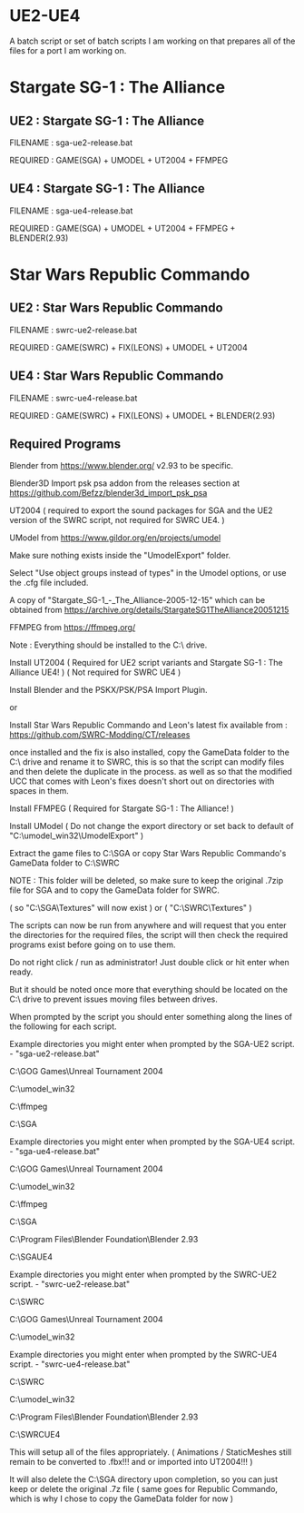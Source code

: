 # UE2-UE4
A batch script or set of batch scripts I am working on that prepares all of the files for a port I am working on.

# Stargate SG-1 : The Alliance

## UE2			: Stargate SG-1 : The Alliance

FILENAME	: sga-ue2-release.bat

REQUIRED	: GAME(SGA) + UMODEL + UT2004 + FFMPEG

## UE4			: Stargate SG-1 : The Alliance

FILENAME	: sga-ue4-release.bat

REQUIRED	: GAME(SGA) + UMODEL + UT2004 + FFMPEG + BLENDER(2.93)

# Star Wars Republic Commando

## UE2			: Star Wars Republic Commando

FILENAME	: swrc-ue2-release.bat

REQUIRED	: GAME(SWRC) + FIX(LEONS) + UMODEL + UT2004

## UE4			: Star Wars Republic Commando

FILENAME	: swrc-ue4-release.bat

REQUIRED	: GAME(SWRC) + FIX(LEONS) + UMODEL + BLENDER(2.93)

## Required Programs

Blender from https://www.blender.org/ v2.93 to be specific.

Blender3D Import psk psa addon from the releases section at https://github.com/Befzz/blender3d_import_psk_psa

UT2004 ( required to export the sound packages for SGA and the UE2 version of the SWRC script, not required for SWRC UE4. )

UModel from https://www.gildor.org/en/projects/umodel

Make sure nothing exists inside the "UmodelExport" folder.

Select "Use object groups instead of types" in the Umodel options, or use the .cfg file included.

A copy of "Stargate_SG-1_-_The_Alliance-2005-12-15" which can be obtained from https://archive.org/details/StargateSG1TheAlliance20051215

FFMPEG from https://ffmpeg.org/

Note : Everything should be installed to the C:\ drive.

Install UT2004 ( Required for UE2 script variants and Stargate SG-1 : The Alliance UE4! ) ( Not required for SWRC UE4 )

Install Blender and the PSKX/PSK/PSA Import Plugin.

or

Install Star Wars Republic Commando and Leon's latest fix available from : https://github.com/SWRC-Modding/CT/releases

once installed and the fix is also installed, copy the GameData folder to the C:\ drive and rename it to SWRC, this is so that the script can modify files and then delete the duplicate in the process.
as well as so that the modified UCC that comes with Leon's fixes doesn't short out on directories with spaces in them.

Install FFMPEG ( Required for Stargate SG-1 : The Alliance! )

Install UModel ( Do not change the export directory or set back to default of "C:\umodel_win32\UmodelExport" )

Extract the game files to C:\SGA or copy Star Wars Republic Commando's GameData folder to C:\SWRC

NOTE : This folder will be deleted, so make sure to keep the original .7zip file for SGA and to copy the GameData folder for SWRC.

( so "C:\SGA\Textures" will now exist ) or ( "C:\SWRC\Textures" )

The scripts can now be run from anywhere and will request that you enter the directories for the required files, the script will then check the required programs exist before going on to use them.

Do not right click / run as administrator! Just double click or hit enter when ready.

But it should be noted once more that everything should be located on the C:\ drive to prevent issues moving files between drives.

When prompted by the script you should enter something along the lines of the following for each script.

Example directories you might enter when prompted by the SGA-UE2 script. - "sga-ue2-release.bat"

C:\GOG Games\Unreal Tournament 2004

C:\umodel_win32

C:\ffmpeg

C:\SGA

Example directories you might enter when prompted by the SGA-UE4 script. - "sga-ue4-release.bat"

C:\GOG Games\Unreal Tournament 2004

C:\umodel_win32

C:\ffmpeg

C:\SGA

C:\Program Files\Blender Foundation\Blender 2.93

C:\SGAUE4

Example directories you might enter when prompted by the SWRC-UE2 script. - "swrc-ue2-release.bat"

C:\SWRC

C:\GOG Games\Unreal Tournament 2004

C:\umodel_win32

Example directories you might enter when prompted by the SWRC-UE4 script. - "swrc-ue4-release.bat"

C:\SWRC

C:\umodel_win32

C:\Program Files\Blender Foundation\Blender 2.93

C:\SWRCUE4

This will setup all of the files appropriately. ( Animations / StaticMeshes still remain to be converted to .fbx!!! and or imported into UT2004!!! )

It will also delete the C:\SGA directory upon completion, so you can just keep or delete the original .7z file ( same goes for Republic Commando, which is why I chose to copy the GameData folder for now )
